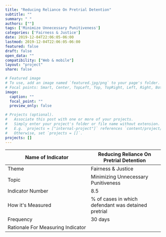 ```yaml
---
title: "Reducing Reliance On Pretrial Detention"
subtitle: ""
summary: " "
authors: [""]
tags: ['Minimize Unnecessary Punitiveness']
categories: ['Fairness & Justice']
date: 2019-12-04T22:06:05-06:00
lastmod: 2019-12-04T22:06:05-06:00
featured: false
draft: false
open_data: ""
compatibility: ["Web & mobile"]
layout: "project"
share: false

# Featured image
# To use, add an image named `featured.jpg/png` to your page's folder.
# Focal points: Smart, Center, TopLeft, Top, TopRight, Left, Right, BottomLeft, Bottom, BottomRight.
image:
  caption: ""
  focal_point: ""
  preview_only: false

# Projects (optional).
#   Associate this post with one or more of your projects.
#   Simply enter your project's folder or file name without extension.
#   E.g. `projects = ["internal-project"]` references `content/project/deep-learning/index.md`.
#   Otherwise, set `projects = []`.
projects: []
---
```


| Name of Indicator                 | Reducing Reliance On Pretrial Detention             |
|-----------------------------------|-----------------------------------------------------|
| Theme                             | Fairness & Justice                                  |
| Topic                             | Minimizing Unnecessary Punitiveness                 |
| Indicator Number                  | 8\.5                                                |
| How it's Measured                 | % of cases in which defendant was detained pretrial |
| Frequency                         | 30 days                                             |
| Rationale For Measuring Indicator |                                                     |
